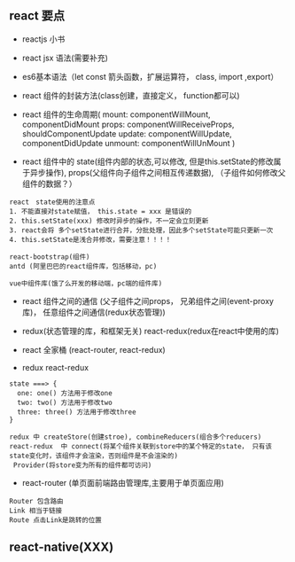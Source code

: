 ## react 要点

* reactjs 小书
* react jsx 语法(需要补充)
* es6基本语法（let const 箭头函数，扩展运算符， class, import ,export）
* react 组件的封装方法(class创建，直接定义， function都可以)

* react 组件的生命周期(
  mount: componentWillMount, componentDidMount
  props: componentWillReceiveProps,
         shouldComponentUpdate
  update: componentWillUpdate, componentDidUpdate
  unmount: componentWillUnMount
  )

* react 组件中的 state(组件内部的状态,可以修改, 但是this.setState的修改属于异步操作),
 props(父组件向子组件之间相互传递数据), （子组件如何修改父组件的数据？）

 ```
 react　state使用的注意点
 1. 不能直接对state赋值， this.state = xxx 是错误的
 2. this.setState(xxx) 修改时异步的操作，不一定会立刻更新
 3. react会将 多个setState进行合并，分批处理，因此多个setState可能只更新一次
 4. this.setState是浅合并修改，需要注意！！！！

 react-bootstrap(组件)
 antd (阿里巴巴的react组件库，包括移动，pc)

 vue中组件库(饿了么开发的移动端，pc端的组件库)
 ```

* react 组件之间的通信
 (父子组件之间props， 兄弟组件之间(event-proxy库)， 任意组件之间通信(redux状态管理))


* redux(状态管理的库，和框架无关)  react-redux(redux在react中使用的库)

* react 全家桶 (react-router, react-redux)

* redux react-redux
```
state ===> {
  one: one() 方法用于修改one
  two: two() 方法用于修改two
  three: three() 方法用于修改three
}

redux 中 createStore(创建stroe), combineReducers(组合多个reducers)
react-redux  中 connect(将某个组件关联到store中的某个特定的state， 只有该state变化时，该组件才会渲染，否则组件是不会渲染的)
 Provider(将store变为所有的组件都可访问)
```

* react-router (单页面前端路由管理库,主要用于单页面应用)
```
Router 包含路由
Link 相当于链接
Route 点击Link是跳转的位置
```

## react-native(XXX)
